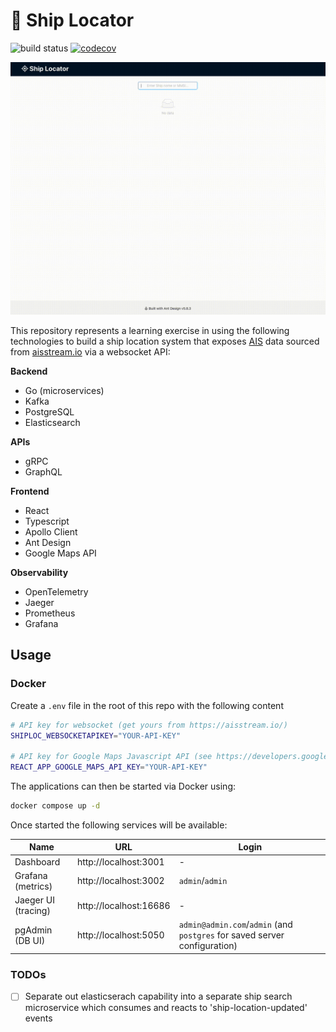 # 🚢 Ship Locator

![build status](https://github.com/mikeewhite/ship-locator/actions/workflows/go.yml/badge.svg) [![codecov](https://codecov.io/gh/mikeewhite/ports-service/graph/badge.svg?token=BVGJXYFWCC)](https://codecov.io/gh/mikeewhite/ports-service)

![](https://github.com/mikeewhite/ship-locator/blob/main/images/demo.gif)

This repository represents a learning exercise in using the following technologies to build a ship location system that
exposes [AIS](https://en.wikipedia.org/wiki/Automatic_identification_system) data sourced from [aisstream.io](https://aisstream.io/) via a websocket API:

**Backend**
- Go (microservices)
- Kafka
- PostgreSQL
- Elasticsearch

**APIs**
 - gRPC
 - GraphQL

**Frontend**
- React
- Typescript
- Apollo Client
- Ant Design
- Google Maps API

**Observability**
- OpenTelemetry
- Jaeger
- Prometheus
- Grafana

## Usage

### Docker
Create a `.env` file in the root of this repo with the following content
```bash
# API key for websocket (get yours from https://aisstream.io/)
SHIPLOC_WEBSOCKETAPIKEY="YOUR-API-KEY" 

# API key for Google Maps Javascript API (see https://developers.google.com/maps/documentation/javascript/get-api-key)
REACT_APP_GOOGLE_MAPS_API_KEY="YOUR-API-KEY"
```
The applications can then be started via Docker using:
```bash
docker compose up -d
```

Once started the following services will be available:

| Name                | URL                   | Login                                                                     |
|---------------------|-----------------------|---------------------------------------------------------------------------|
| Dashboard           | http://localhost:3001 | -                                                                         |
| Grafana (metrics)   | http://localhost:3002 | `admin`/`admin`                                                           |
| Jaeger UI (tracing) | http://localhost:16686 | -                                                                         |
| pgAdmin (DB UI)     | http://localhost:5050 | `admin@admin.com`/`admin` (and `postgres` for saved server configuration) | 

### TODOs

- [ ] Separate out elasticserach capability into a separate ship search microservice which consumes and reacts to 'ship-location-updated' events